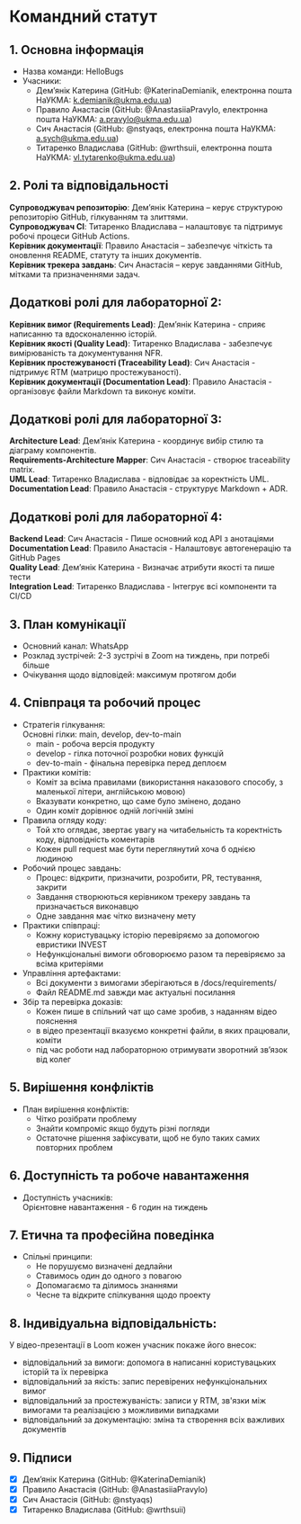 # Командний статут  
## 1. Основна інформація  
- Назва команди: HelloBugs  
- Учасники:  
    - Демʼянік Катерина (GitHub: @KaterinaDemianik, електронна пошта НаУКМА: k.demianik@ukma.edu.ua)  
    - Правило Анастасія (GitHub: @AnastasiiaPravylo, електронна пошта НаУКМА: a.pravylo@ukma.edu.ua)  
    - Сич Анастасія (GitHub: @nstyaqs, електронна пошта НаУКМА: a.sych@ukma.edu.ua)  
    - Титаренко Владислава (GitHub: @wrthsuii, електронна пошта НаУКМА: vl.tytarenko@ukma.edu.ua)  
## 2. Ролі та відповідальності  
**Супроводжувач репозиторію**: Демʼянік Катерина – керує структурою репозиторію GitHub, гілкуванням та злиттями.  
**Супроводжувач CI**: Титаренко Владислава  – налаштовує та підтримує робочі процеси GitHub Actions.  
**Керівник документації**: Правило Анастасія – забезпечує чіткість та оновлення README, статуту та інших документів.  
**Керівник трекера завдань**: Сич Анастасія – керує завданнями GitHub, мітками та призначеннями задач.  

## Додаткові ролі для лабораторної 2:
**Керівник вимог (Requirements Lead)**: Демʼянік Катерина - сприяє написанню та вдосконаленню
історій.  
**Керівник якості (Quality Lead)**: Титаренко Владислава - забезпечує вимірюваність та документування NFR.  
**Керівник простежуваності (Traceability Lead)**: Сич Анастасія - підтримує RTM (матрицю
простежуваності).  
**Керівник документації (Documentation Lead)**: Правило Анастасія - організовує файли Markdown та
виконує коміти.

## Додаткові ролі для лабораторної 3:
**Architecture Lead**: Демʼянік Катерина - координує вибір стилю та діаграму компонентів.  
**Requirements-Architecture Mapper**: Сич Анастасія - створює traceability matrix.  
**UML Lead**: Титаренко Владислава - відповідає за коректність UML.  
**Documentation Lead**: Правило Анастасія - структурує Markdown + ADR.  

## Додаткові ролі для лабораторної 4:  
**Backend Lead**: Сич Анастасія - Пише основний код API з анотаціями  
**Documentation Lead**: Правило Анастасія -  Налаштовує автогенерацію та GitHub Pages  
**Quality Lead**: Демʼянік Катерина - Визначає атрибути якості та пише тести  
**Integration Lead**: Титаренко Владислава - Інтегрує всі компоненти та CI/CD  

## 3. План комунікації  
- Основний канал: WhatsApp  
- Розклад зустрічей: 2-3 зустрічі в Zoom на тиждень, при потребі більше  
- Очікування щодо відповідей: максимум протягом доби  
## 4. Співпраця та робочий процес  
- Стратегія гілкування:   
Основні гілки: main, develop, dev-to-main  
    - main - робоча версія продукту  
    - develop - гілка поточної розробки нових функцій  
    - dev-to-main - фінальна перевірка перед деплоєм  
- Практики комітів:  
    - Коміт за всіма правилами (використання наказового способу, з маленької літери, англійською мовою)  
    - Вказувати конкретно, що саме було змінено, додано  
    - Один коміт дорівнює одній логічній зміні  
- Правила огляду коду:  
    - Той хто оглядає, звертає увагу на читабельність та коректність коду, відповідність коментарів  
    - Кожен pull request має бути переглянутий хоча б однією людиною  
- Робочий процес завдань:  
    - Процес: відкрити, призначити, розробити, PR, тестування, закрити  
    - Завдання створюються керівником трекеру завдань та призначається виконавцю  
    - Одне завдання має чітко визначену мету  
- Практики співпраці: 
  - Кожну користувацьку історію перевіряємо за допомогою евристики INVEST
  - Нефункціональні вимоги обговорюємо разом та перевіряємо за всіма критеріями    
- Управління артефактами:
  - Всі документи з вимогами зберігаються в /docs/requirements/
  - Файл README.md завжди має актуальні посилання
- Збір та перевірка доказів:
  - Кожен пише в спільний чат що саме зробив, з наданням відео пояснення
  - в відео презентації вказуємо конкретні файли, в яких працювали, коміти
  - під час роботи над лабораторною отримувати зворотний звʼязок від колег
## 5. Вирішення конфліктів  
- План вирішення конфліктів:  
    - Чітко розібрати проблему  
    - Знайти компроміс якщо будуть різні погляди  
    - Остаточне рішення зафіксувати, щоб не було таких самих повторних проблем  
## 6. Доступність та робоче навантаження  
- Доступність учасників:   
Орієнтовне навантаження - 6 годин на тиждень  
## 7. Етична та професійна поведінка  
- Спільні принципи:   
    - Не порушуємо визначені дедлайни  
    - Ставимось один до одного з повагою  
    - Допомагаємо та ділимось знаннями  
    - Чесне та відкрите спілкування щодо проекту  
## 8. Індивідуальна відповідальність:
У відео-презентації в Loom кожен учасник покаже його внесок:
  - відповідальний за вимоги: допомога в написанні користувацьких історій та їх перевірка
  - відповідальний за якість: запис перевірених нефункціональних вимог
  - відповідальний за простежуваність: записи у RTM, зв'язки між вимогами та реалізацією з можливими випадками
  - відповідальний за документацію: зміна та створення всіх важливих документів
## 9. Підписи  
- [x] Демʼянік Катерина (GitHub: @KaterinaDemianik)  
- [x] Правило Анастасія (GitHub: @AnastasiiaPravylo)  
- [x] Сич Анастасія (GitHub: @nstyaqs)  
- [x] Титаренко Владислава (GitHub: @wrthsuii)  
